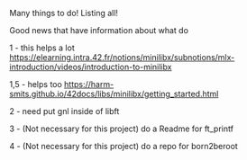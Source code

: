 Many things to do! Listing all!

Good news that have information about what do

1 - this helps a lot https://elearning.intra.42.fr/notions/minilibx/subnotions/mlx-introduction/videos/introduction-to-minilibx

1,5 - helps too https://harm-smits.github.io/42docs/libs/minilibx/getting_started.html

2 - need put gnl inside of libft

3 - (Not necessary for this project) do a Readme for ft_printf

4 - (Not necessary for this project) do a repo for born2beroot


